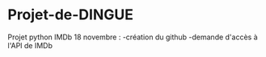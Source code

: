 # Projet-de-DINGUE
Projet python IMDb
18 novembre :
-création du github
-demande d'accès à l'API de IMDb
